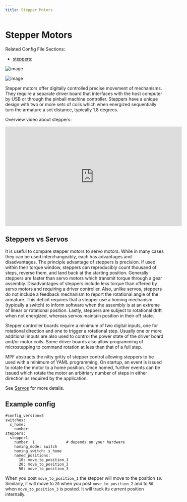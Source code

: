 ```yaml
---
title: Stepper Motors
---
```


# Stepper Motors


Related Config File Sections:

* [steppers:](../config/steppers.md)

![image](images/stepper_driver.jpg)

![image](images/stepper_with_switch.jpg)

Stepper motors offer digitally controlled precise movement of
mechanisms. They require a separate driver board that interfaces with
the host computer by USB or through the pinball machine controller.
Steppers have a unique design with two or more sets of coils which when
energized sequentially turn the armature a set distance, typically 1.8
degrees.

Overview video about steppers:

<div class="video-wrapper">
<iframe width="560" height="315" src="https://www.youtube.com/embed/YaRNBU0OHGc" title="YouTube video player" frameborder="0" allow="accelerometer; autoplay; clipboard-write; encrypted-media; gyroscope; picture-in-picture" allowfullscreen></iframe>
</div>

## Steppers vs Servos

It is useful to compare stepper motors to servo motors. While in many
cases they can be used interchangeably, each has advantages and
disadvantages. The principle advantage of steppers is precision. If used
within their torque window, steppers can reproducibly count thousand of
steps, reverse them, and land back at the starting position. Generally
steppers are faster than servo motors which transmit torque through a
gear assembly. Disadvantages of steppers include less torque than
offered by servo motors and requiring a driver controller. Also, unlike
servos, steppers do not include a feedback mechanism to report the
rotational angle of the armature. This deficit requires that a stepper
use a homing mechanism (typically a switch) to inform software when the
assembly is at an extreme of linear or rotational position. Lastly,
steppers are subject to rotational drift when not energized, whereas
servos maintain position in their off state.

Stepper controller boards require a minimum of two digital inputs, one
for rotational direction and one to trigger a rotational step. Usually
one or more additional inputs are also used to control the power state
of the driver board and/or motor coils. Some driver boards also allow
programming of microstepping to command rotation at less than that of a
full step.

MPF abstracts the nitty gritty of stepper control allowing steppers to
be used with a minimum of YAML programming. On startup, an event is
issued to rotate the motor to a home position. Once homed, further
events can be issued which rotate the motor an arbitriary number of
steps in either direction as required by the application.

See [Servos](servos/index.md) for more
details.

## Example config

``` mpf-config
#config_version=5
switches:
  s_home:
    number:
steppers:
  stepper1:
    number: 1              # depends on your hardware
    homing_mode: switch
    homing_switch: s_home
    named_positions:
      10: move_to_position_1
      20: move_to_position_2
      50: move_to_position_3
```

When you post `move_to_position_1` the stepper will move to the position
`10`. Similarly, it will move to `20` when you post `move_to_position_2`
and to `50` when `move_to_position_3` is posted. It will track its
current position internally.
